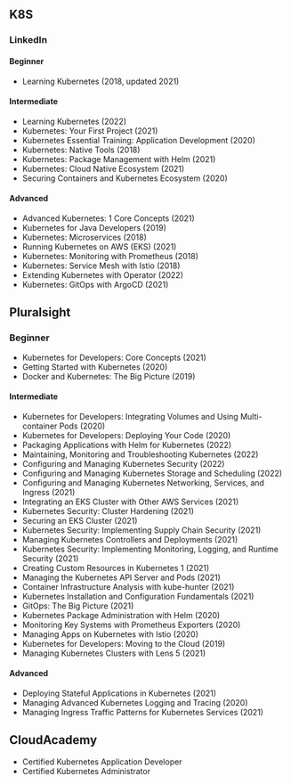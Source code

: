 ## K8S

### LinkedIn

#### Beginner
* Learning Kubernetes (2018, updated 2021)

#### Intermediate
* Learning Kubernetes (2022)
* Kubernetes: Your First Project (2021)
* Kubernetes Essential Training: Application Development (2020)
* Kubernetes: Native Tools (2018)
* Kubernetes: Package Management with Helm (2021)
* Kubernetes: Cloud Native Ecosystem (2021)
* Securing Containers and Kubernetes Ecosystem (2020)

#### Advanced
* Advanced Kubernetes: 1 Core Concepts (2021)
* Kubernetes for Java Developers (2019)
* Kubernetes: Microservices (2018)
* Running Kubernetes on AWS (EKS) (2021)
* Kubernetes: Monitoring with Prometheus (2018)
* Kubernetes: Service Mesh with Istio (2018)
* Extending Kubernetes with Operator (2022)
* Kubernetes: GitOps with ArgoCD (2021)

## Pluralsight

### Beginner
* Kubernetes for Developers: Core Concepts (2021)
* Getting Started with Kubernetes (2020)
* Docker and Kubernetes: The Big Picture (2019)

#### Intermediate
* Kubernetes for Developers: Integrating Volumes and Using Multi-container Pods (2020)
* Kubernetes for Developers: Deploying Your Code (2020)
* Packaging Applications with Helm for Kubernetes (2022)
* Maintaining, Monitoring and Troubleshooting Kubernetes (2022)
* Configuring and Managing Kubernetes Security (2022)
* Configuring and Managing Kubernetes Storage and Scheduling (2022)
* Configuring and Managing Kubernetes Networking, Services, and Ingress (2021)
* Integrating an EKS Cluster with Other AWS Services (2021)
* Kubernetes Security: Cluster Hardening (2021)
* Securing an EKS Cluster (2021)
* Kubernetes Security: Implementing Supply Chain Security (2021)
* Managing Kubernetes Controllers and Deployments (2021)
* Kubernetes Security: Implementing Monitoring, Logging, and Runtime Security (2021)
* Creating Custom Resources in Kubernetes 1 (2021)
* Managing the Kubernetes API Server and Pods (2021)
* Container Infrastructure Analysis with kube-hunter (2021)
* Kubernetes Installation and Configuration Fundamentals (2021)
* GitOps: The Big Picture (2021)
* Kubernetes Package Administration with Helm (2020)
* Monitoring Key Systems with Prometheus Exporters (2020)
* Managing Apps on Kubernetes with Istio (2020)
* Kubernetes for Developers: Moving to the Cloud (2019)
* Managing Kubernetes Clusters with Lens 5 (2021)

#### Advanced
* Deploying Stateful Applications in Kubernetes (2021)
* Managing Advanced Kubernetes Logging and Tracing (2020)
* Managing Ingress Traffic Patterns for Kubernetes Services (2021)

## CloudAcademy
* Certified Kubernetes Application Developer
* Certified Kubernetes Administrator
